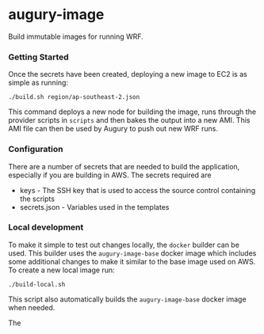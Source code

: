 # augury-image

Build immutable images for running WRF.


### Getting Started

Once the secrets have been created, deploying a new image to EC2 is as simple as running:
        
    ./build.sh region/ap-southeast-2.json
    
This command deploys a new node for building the image, runs through the provider scripts in
`scripts` and then bakes the output into a new AMI. This AMI file can then be used by Augury to
push out new WRF runs.

### Configuration

There are a number of secrets that are needed to build the application, especially if you are building in AWS. The secrets required are

* keys - The SSH key that is used to access the source control containing the scripts
* secrets.json - Variables used in the templates
    
    
### Local development

To make it simple to test out changes locally, the `docker` builder can be used. This builder uses the `augury-image-base` docker image which
includes some additional changes to make it similar to the base image used on AWS. To create a new local image run:

    ./build-local.sh
    
This script also automatically builds the `augury-image-base` docker image when needed.

The 